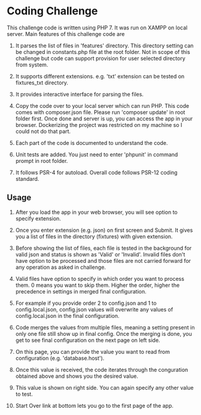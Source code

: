 # Coding Challenge

This challenge code is written using PHP 7. It was run on XAMPP on local server. Main features of this challenge code are

1. It parses the list of files in 'features' directory. This directory setting can be changed in constants.php file at the root folder. Not in scope of this challenge but code can support provision for user selected directory from system.

2. It supports different extensions. e.g. 'txt' extension can be tested on fixtures_txt directory.

3. It provides interactive interface for parsing the files.

4. Copy the code over to your local server which can run PHP. This code comes with composer.json file. Please run 'composer update' in root folder first. Once done and server is up, you can access the app in your browser. Dockerizing the project was restricted on my machine so I could not do that part.

5. Each part of the code is documented to understand the code.

6. Unit tests are added. You just need to enter 'phpunit' in command prompt in root folder.

7. It follows PSR-4 for autoload. Overall code follows PSR-12 coding standard.


## Usage
1. After you load the app in your web browser, you will see option to specify extension.

3. Once you enter extension (e.g. json) on first screen and Submit. It gives you a list of files in the directory (fixtures) with given extension.

4. Before showing the list of files, each file is tested in the background for valid json and status is shown as 'Valid' or 'Invalid'. Invalid files don't have option to be processed and those files are not carried forward for any operation as asked in challenge.

5. Valid files have option to specify in which order you want to process them. 0 means you want to skip them.
Higher the order, higher the precedence in settings in merged final configuration.

6. For example if you provide order 2 to config.json and 1 to config.local.json, config.json values will overwrite any values of config.local.json in the final configuration.

7. Code merges the values from multiple files, meaning a setting present in only one file still show up in final config. Once the merging is done, you get to see final configuration on the next page on left side. 

8. On this page, you can provide the value you want to read from configuration (e.g. 'database.host').

9. Once this value is received, the code iterates through the conguration obtained above and shows you the desired value.

10. This value is shown on right side. You can again specify any other value to test.

11. Start Over link at bottom lets you go to the first page of the app.